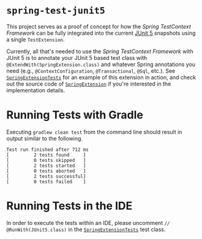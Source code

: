 # `spring-test-junit5`

This project serves as a proof of concept for how the _Spring TestContext Framework_
can be fully integrated into the current [JUnit 5] snapshots using a single `TestExtension`.

Currently, all that's needed to use the _Spring TestContext Framework_ with JUnit 5
is to annotate your JUnit 5 based test class with `@ExtendWith(SpringExtension.class)`
and whatever Spring annotations you need (e.g., `@ContextConfiguration`, `@Transactional`,
`@Sql`, etc.). See [`SpringExtensionTests`] for an example of this extension in action,
and check out the source code of [`SpringExtension`] if you're interested in the 
implementation details.

# Running Tests with Gradle

Executing `gradlew clean test` from the command line should result in output similar to the following.

```
Test run finished after 712 ms
[         2 tests found     ]
[         0 tests skipped   ]
[         2 tests started   ]
[         0 tests aborted   ]
[         2 tests successful]
[         0 tests failed    ]
```

# Running Tests in the IDE

In order to execute the tests within an IDE, please uncomment
`// @RunWith(JUnit5.class)` in the [`SpringExtensionTests`] test class.


[JUnit 5]: https://github.com/junit-team/junit-lambda
[`SpringExtension`]: https://github.com/sbrannen/spring-test-junit5/blob/master/src/main/java/org/springframework/test/context/junit5/SpringExtension.java
[`SpringExtensionTests`]: https://github.com/sbrannen/spring-test-junit5/blob/master/src/test/java/org/springframework/test/context/junit5/SpringExtensionTests.java
